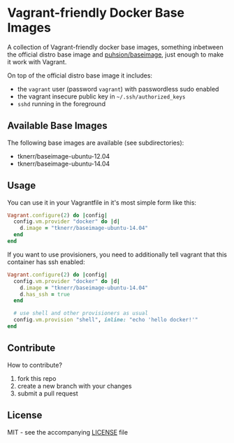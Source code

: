 # Vagrant-friendly Docker Base Images

A collection of Vagrant-friendly docker base images, something inbetween the
official distro base image and [puhsion/baseimage](https://phusion.github.io/baseimage-docker/), just enough to make it work
with Vagrant.

On top of the official distro base image it includes:

 * the `vagrant` user (password `vagrant`) with passwordless sudo enabled
 * the vagrant insecure public key in `~/.ssh/authorized_keys`
 * `sshd` running in the foreground

## Available Base Images

The following base images are available (see subdirectories):

 * tknerr/baseimage-ubuntu-12.04
 * tknerr/baseimage-ubuntu-14.04


## Usage

You can use it in your Vagrantfile in it's most simple form like this:
```ruby
Vagrant.configure(2) do |config|
  config.vm.provider "docker" do |d|
    d.image = "tknerr/baseimage-ubuntu-14.04"
  end
end
```

If you want to use provisioners, you need to additionally tell vagrant that
this container has ssh enabled:
```ruby
Vagrant.configure(2) do |config|
  config.vm.provider "docker" do |d|
    d.image = "tknerr/baseimage-ubuntu-14.04"
    d.has_ssh = true
  end

  # use shell and other provisioners as usual
  config.vm.provision "shell", inline: "echo 'hello docker!'"
end
```

## Contribute

How to contribute?

 1. fork this repo
 2. create a new branch with your changes
 3. submit a pull request

## License

MIT - see the accompanying [LICENSE](https://github.com/tknerr/vagrant-docker-baseimages/blob/master/LICENSE) file
